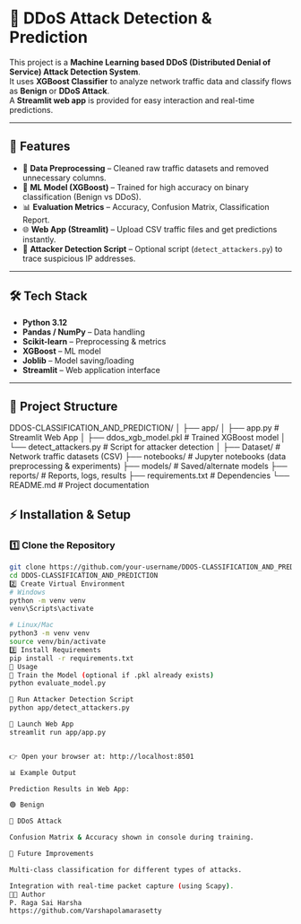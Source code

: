 # 🚨 DDoS Attack Detection & Prediction

This project is a **Machine Learning based DDoS (Distributed Denial of Service) Attack Detection System**.  
It uses **XGBoost Classifier** to analyze network traffic data and classify flows as **Benign** or **DDoS Attack**.  
A **Streamlit web app** is provided for easy interaction and real-time predictions.

---

## 📌 Features
- 🧹 **Data Preprocessing** – Cleaned raw traffic datasets and removed unnecessary columns.  
- 🤖 **ML Model (XGBoost)** – Trained for high accuracy on binary classification (Benign vs DDoS).  
- 📊 **Evaluation Metrics** – Accuracy, Confusion Matrix, Classification Report.  
- 🌐 **Web App (Streamlit)** – Upload CSV traffic files and get predictions instantly.  
- 🔎 **Attacker Detection Script** – Optional script (`detect_attackers.py`) to trace suspicious IP addresses.  

---

## 🛠️ Tech Stack
- **Python 3.12**  
- **Pandas / NumPy** – Data handling  
- **Scikit-learn** – Preprocessing & metrics  
- **XGBoost** – ML model  
- **Joblib** – Model saving/loading  
- **Streamlit** – Web application interface  

---

## 📂 Project Structure
DDOS-CLASSIFICATION_AND_PREDICTION/
│
├── app/
│ ├── app.py # Streamlit Web App
│ ├── ddos_xgb_model.pkl # Trained XGBoost model
│ └── detect_attackers.py # Script for attacker detection
│
├── Dataset/ # Network traffic datasets (CSV)
├── notebooks/ # Jupyter notebooks (data preprocessing & experiments)
├── models/ # Saved/alternate models
├── reports/ # Reports, logs, results
├── requirements.txt # Dependencies
└── README.md # Project documentation

## ⚡ Installation & Setup

### 1️⃣ Clone the Repository
```bash
git clone https://github.com/your-username/DDOS-CLASSIFICATION_AND_PREDICTION.git
cd DDOS-CLASSIFICATION_AND_PREDICTION
2️⃣ Create Virtual Environment
# Windows
python -m venv venv
venv\Scripts\activate

# Linux/Mac
python3 -m venv venv
source venv/bin/activate
3️⃣ Install Requirements
pip install -r requirements.txt
🚀 Usage
🔹 Train the Model (optional if .pkl already exists)
python evaluate_model.py

🔹 Run Attacker Detection Script
python app/detect_attackers.py

🔹 Launch Web App
streamlit run app/app.py


👉 Open your browser at: http://localhost:8501

📊 Example Output

Prediction Results in Web App:

🟢 Benign

🔴 DDoS Attack

Confusion Matrix & Accuracy shown in console during training.

📌 Future Improvements

Multi-class classification for different types of attacks.

Integration with real-time packet capture (using Scapy).
👨‍💻 Author
P. Raga Sai Harsha 
https://github.com/Varshapolamarasetty
